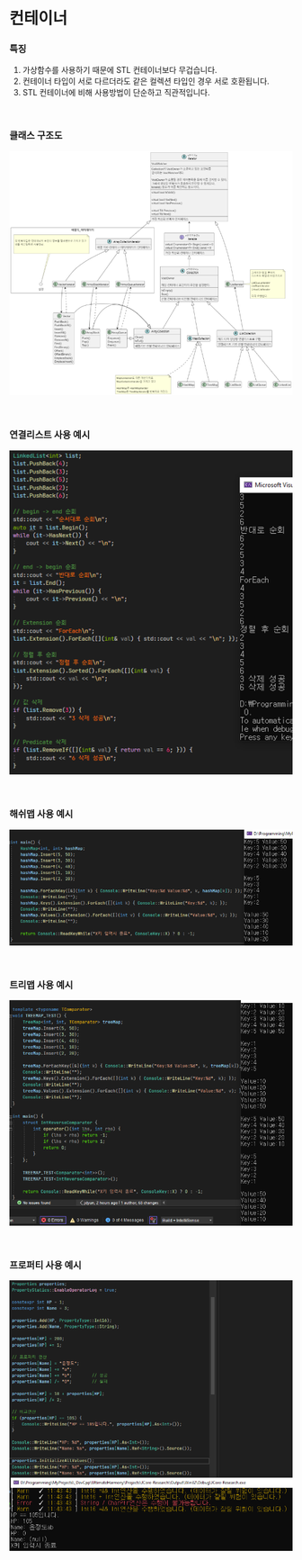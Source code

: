 # 컨테이너

### 특징
1. 가상함수를 사용하기 때문에 STL 컨테이너보다 무겁습니다.
2. 컨테이너 타입이 서로 다르더라도 같은 컬렉션 타입인 경우 서로 호환됩니다.
3. STL 컨테이너에 비해 사용방법이 단순하고 직관적입니다.

<br>

### 클래스 구조도
![클래스 구조도](Images/JCore/ContainerStructure.png)

<br>

### 연결리스트 사용 예시
![연결리스트 사용 예시](Images/JCore/LinkedList.png)

<br>

### 해쉬맵 사용 예시
![해쉬맵 사용 예시](Images/JCore/HashMap.png)

<br>

### 트리맵 사용 예시
![트리맵 사용 예시](Images/JCore/TreeMap.png)

<br>

### 프로퍼티 사용 예시
![프로퍼티 사용 예시](Images/JCore/Properties.png)
